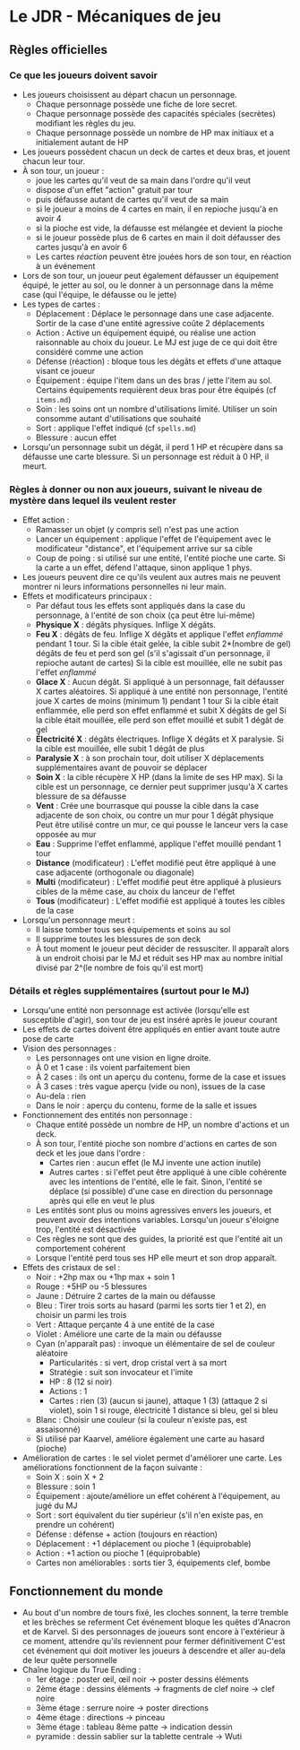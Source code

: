 # Le JDR - Mécaniques de jeu

## Règles officielles

### Ce que les joueurs doivent savoir

+ Les joueurs choisissent au départ chacun un personnage.
	+ Chaque personnage possède une fiche de lore secret.
	+ Chaque personnage possède des capacités spéciales (secrètes) modifiant les règles du jeu.
	+ Chaque personnage possède un nombre de HP max initiaux et a initialement autant de HP
+ Les joueurs possèdent chacun un deck de cartes et deux bras, et jouent chacun leur tour.
+ À son tour, un joueur :
	+ joue les cartes qu'il veut de sa main dans l'ordre qu'il veut
	+ dispose d'un effet "action" gratuit par tour
	+ puis défausse autant de cartes qu'il veut de sa main
	+ si le joueur a moins de 4 cartes en main, il en repioche jusqu'à en avoir 4
	+ si la pioche est vide, la défausse est mélangée et devient la pioche
	+ si le joueur possède plus de 6 cartes en main il doit défausser des cartes jusqu'à en avoir 6
	+ Les cartes *réaction* peuvent être jouées hors de son tour, en réaction à un événement
+ Lors de son tour, un joueur peut également défausser un équipement équipé, le jetter au sol,
  ou le donner à un personnage dans la même case (qui l'équipe, le défausse ou le jette)
+ Les types de cartes :
	+ Déplacement : Déplace le personnage dans une case adjacente. Sortir de la case d'une entité agressive coûte 2 déplacements
	+ Action : Active un équipement équipé, ou réalise une action raisonnable au choix du joueur.
	  Le MJ est juge de ce qui doit être considéré comme une action
	+ Défense (réaction) : bloque tous les dégâts et effets d'une attaque visant ce joueur
	+ Équipement : équipe l'item dans un des bras / jette l'item au sol.
	  Certains équipements requièrent deux bras pour être équipés (cf `items.md`)
	+ Soin : les soins ont un nombre d'utilisations limité.
	  Utiliser un soin consomme autant d'utilisations que souhaité
	+ Sort : applique l'effet indiqué (cf `spells.md`)
	+ Blessure : aucun effet
+ Lorsqu'un personnage subit un dégât, il perd 1 HP et récupère dans sa défausse une carte blessure.
  Si un personnage est réduit à 0 HP, il meurt.


### Règles à donner ou non aux joueurs, suivant le niveau de mystère dans lequel ils veulent rester

+ Effet action :
	+ Ramasser un objet (y compris sel) n'est pas une action
	+ Lancer un équipement : applique l'effet de l'équipement avec le modificateur "distance", et l'équipement arrive sur sa cible
	+ Coup de poing : si utilisé sur une entité, l'entité pioche une carte. Si la carte a un effet, défend l'attaque, sinon applique 1 phys.
+ Les joueurs peuvent dire ce qu'ils veulent aux autres mais ne peuvent montrer ni leurs informations personnelles ni leur main.
+ Effets et modificateurs principaux :
	+ Par défaut tous les effets sont appliqués dans la case du personnage, à l'entité de son choix (ça peut être lui-même)
	+ **Physique X** : dégâts physiques. Inflige X dégâts.
	+ **Feu X** : dégâts de feu. Inflige X dégâts et applique l'effet *enflammé* pendant 1 tour.
	  Si la cible était gelée, la cible subit 2*(nombre de gel) dégâts de feu et perd son gel
	  (s'il s'agissait d'un personnage, il repioche autant de cartes)
	  Si la cible est mouillée, elle ne subit pas l'effet *enflammé*
	+ **Glace X** : Aucun dégât. Si appliqué à un personnage, fait défausser X cartes aléatoires.
	  Si appliqué à une entité non personnage, l'entité joue X cartes de moins (minimum 1) pendant 1 tour
	  Si la cible était enflammée, elle perd son effet enflammé et subit X dégâts de gel
	  Si la cible était mouillée, elle perd son effet mouillé et subit 1 dégât de gel
	+ **Électricité X** : dégâts électriques. Inflige X dégâts et X paralysie.
	  Si la cible est mouillée, elle subit 1 dégât de plus
	+ **Paralysie X** : à son prochain tour, doit utiliser X déplacements supplémentaires avant de pouvoir se déplacer
	+ **Soin X** : la cible récupère X HP (dans la limite de ses HP max).
	  Si la cible est un personnage, ce dernier peut supprimer jusqu'à X cartes blessure de sa défausse
	+ **Vent** : Crée une bourrasque qui pousse la cible dans la case adjacente de son choix, ou contre un mur pour 1 dégât physique
	  Peut être utilisé contre un mur, ce qui pousse le lanceur vers la case opposée au mur
	+ **Eau** : Supprime l'effet enflammé, applique l'effet mouillé pendant 1 tour
	+ **Distance** (modificateur) : L'effet modifié peut être appliqué à une case adjacente (orthogonale ou diagonale)
	+ **Multi** (modificateur) : L'effet modifié peut être appliqué à plusieurs cibles de la même case, au choix du lanceur de l'effet
	+ **Tous** (modificateur) : L'effet modifié est appliqué à toutes les cibles de la case
+ Lorsqu'un personnage meurt :
	+ Il laisse tomber tous ses équipements et soins au sol
	+ Il supprime toutes les blessures de son deck
	+ À tout moment le joueur peut décider de ressusciter.
	  Il apparaît alors à un endroit choisi par le MJ et réduit ses HP max au nombre initial divisé par 2^(le nombre de fois qu'il est mort)


### Détails et règles supplémentaires (surtout pour le MJ)

+ Lorsqu'une entité non personnage est activée (lorsqu'elle est susceptible d'agir), son tour de jeu est inséré après le joueur courant
+ Les effets de cartes doivent être appliqués en entier avant toute autre pose de carte
+ Vision des personnages :
	+ Les personnages ont une vision en ligne droite.
	+ À 0 et 1 case : ils voient parfaitement bien
	+ À 2 cases : ils ont un aperçu du contenu, forme de la case et issues
	+ À 3 cases : très vague aperçu (vide ou non), issues de la case
	+ Au-dela : rien
	+ Dans le noir : aperçu du contenu, forme de la salle et issues
+ Fonctionnement des entités non personnage :
	+ Chaque entité possède un nombre de HP, un nombre d'actions et un deck.
	+ À son tour, l'entité pioche son nombre d'actions en cartes de son deck et les joue dans l'ordre :
		+ Cartes rien : aucun effet (le MJ invente une action inutile)
		+ Autres cartes : si l'effet peut être appliqué à une cible cohérente avec les intentions de l'entité, elle le fait.
		  Sinon, l'entité se déplace (si possible) d'une case en direction du personnage après qui elle en veut le plus
	+ Les entités sont plus ou moins agressives envers les joueurs, et peuvent avoir des intentions variables.
	  Lorsqu'un joueur s'éloigne trop, l'entité est désactivée
	+ Ces règles ne sont que des guides, la priorité est que l'entité ait un comportement cohérent
	+ Lorsque l'entité perd tous ses HP elle meurt et son drop apparaît.
+ Effets des cristaux de sel :
	+ Noir : +2hp max ou +1hp max + soin 1
	+ Rouge : +5HP ou -5 blessures
	+ Jaune : Détruire 2 cartes de la main ou défausse
	+ Bleu : Tirer trois sorts au hasard (parmi les sorts tier 1 et 2), en choisir un parmi les trois
	+ Vert : Attaque perçante 4 à une entité de la case
	+ Violet : Améliore une carte de la main ou défausse
	+ Cyan (n'apparaît pas) : invoque un élémentaire de sel de couleur aléatoire
		+ Particularités : si vert, drop cristal vert à sa mort
		+ Stratégie : suit son invocateur et l'imite
		+ HP : 8 (12 si noir)
		+ Actions : 1
		+ Cartes : rien (3) (aucun si jaune), attaque 1 (3) (attaque 2 si violet), soin 1 si rouge, électricité 1 distance si bleu, gel si bleu
	+ Blanc : Choisir une couleur (si la couleur n'existe pas, est assaisonné)
	+ Si utilisé par Kaarvel, améliore également une carte au hasard (pioche)
+ Amélioration de cartes : le sel violet permet d'améliorer une carte. Les améliorations fonctionnent de la façon suivante :
	+ Soin X : soin X + 2
	+ Blessure : soin 1
	+ Équipement : ajoute/améliore un effet cohérent à l'équipement, au jugé du MJ
	+ Sort : sort équivalent du tier supérieur (s'il n'en existe pas, en prendre un cohérent)
	+ Défense : défense + action (toujours en réaction)
	+ Déplacement : +1 déplacement ou pioche 1 (équiprobable)
	+ Action : +1 action ou pioche 1 (équiprobable)
	+ Cartes non améliorables : sorts tier 3, équipements clef, bombe


## Fonctionnement du monde

+ Au bout d'un nombre de tours fixé, les cloches sonnent, la terre tremble et les brèches se referment
  Cet événement bloque les quêtes d'Anacron et de Karvel.
  Si des personnages de joueurs sont encore à l'extérieur à ce moment, attendre qu'ils reviennent pour fermer définitivement
  C'est cet événement qui doit motiver les joueurs à descendre et aller au-dela de leur quête personnelle
+ Chaîne logique du True Ending :
	+ 1er étage  : poster œil, œil noir -> poster dessins éléments
	+ 2ème étage : dessins éléments -> fragments de clef noire -> clef noire
	+ 3ème étage : serrure noire -> poster directions
	+ 4ème étage : directions -> pinceau
	+ 3ème étage : tableau 8ème patte -> indication dessin
	+ pyramide   : dessin sablier sur la tablette centrale -> Wuti
